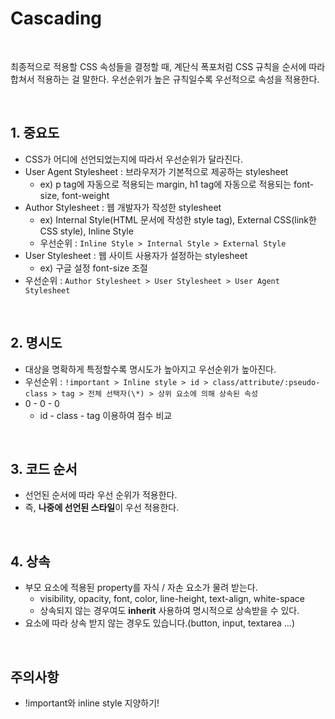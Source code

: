 # Cascading

<br>

최종적으로 적용할 CSS 속성들을 결정할 때, 계단식 폭포처럼 CSS 규칙을 순서에 따라 합쳐서 적용하는 걸 말한다.
우선순위가 높은 규칙일수록 우선적으로 속성을 적용한다.

<br>

## 1. 중요도

-   CSS가 어디에 선언되었는지에 따라서 우선순위가 달라진다.
-   User Agent Stylesheet : 브라우저가 기본적으로 제공하는 stylesheet
    -   ex) p tag에 자동으로 적용되는 margin, h1 tag에 자동으로 적용되는 font-size, font-weight
-   Author Stylesheet : 웹 개발자가 작성한 stylesheet
    -   ex) Internal Style(HTML 문서에 작성한 style tag), External CSS(link한 CSS style), Inline Style
    -   우선순위 : `Inline Style > Internal Style > External Style`
-   User Stylesheet : 웹 사이트 사용자가 설정하는 stylesheet
    -   ex) 구글 설정 font-size 조절
-   우선순위 : `Author Stylesheet > User Stylesheet > User Agent Stylesheet`

<br>

## 2. 명시도

-   대상을 명확하게 특정할수록 명시도가 높아지고 우선순위가 높아진다.
-   우선순위 : `!important > Inline style > id > class/attribute/:pseudo-class > tag > 전체 선택자(\*) > 상위 요소에 의해 상속된 속성`
-   0 - 0 - 0
    -   id - class - tag 이용하여 점수 비교

<br>

## 3. 코드 순서

-   선언된 순서에 따라 우선 순위가 적용한다.
-   즉, **나중에 선언된 스타일**이 우선 적용한다.

<br>

## 4. 상속

-   부모 요소에 적용된 property를 자식 / 자손 요소가 물려 받는다.
    -   visibility, opacity, font, color, line-height, text-align, white-space
    -   상속되지 않는 경우여도 **inherit** 사용하여 명시적으로 상속받을 수 있다.
-   요소에 따라 상속 받지 않는 경우도 있습니다.(button, input, textarea …)

<br>

## 주의사항

-   !important와 inline style 지양하기!

<br>
